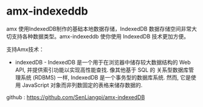 <!--
 * @Author: PiPi
 * @Github: https://github.com/SenLiangpi
 * @Email: pisenliang@gmail.com
 * @Date: 2019-06-17 15:38:23
 * @LastEditors: PiPi
 * @LastEditTime: 2020-04-20 10:49:53
 -->
# amx-indexeddb
amx 使用IndexedDB制作的基础本地数据存储，IndexedDB 数据存储空间非常大切支持各种数据类型。amx-indexeddb 使你使用 IndexedDB 技术更加方便。
<!-- Amx第一版组要支持vue，还在编写过程中。 -->

支持Amx技术：
* indexedDB - IndexedDB 是一个用于在浏览器中储存较大数据结构的 Web API, 并提供索引功能以实现高性能查找. 像其他基于 SQL 的 关系型数据库管理系统 (RDBMS) 一样, IndexedDB 是一个事务型的数据库系统. 然而, 它是使用 JavaScript 对象而非列数固定的表格来储存数据的.

github : https://github.com/SenLiangpi/amx-indexedDB

<!-- 1.2.1版本可以与Android和ios配合使用，app直接改变key对应的值就可以动态的改变web端的页面
具体使用请与app端协商

![image](https://github.com/SenLiangpi/demo/blob/master/ezgif-2-7adee262dd69.gif) -->

<!-- # 用法 -->